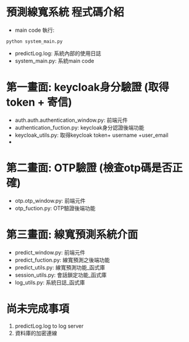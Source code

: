 # 預測線寬系統 程式碼介紹

* main code 執行: 
```
python system_main.py 
```
* predictLog.log: 系統內部的使用日誌
* system_main.py: 系統main code

# 第一畫面: keycloak身分驗證 (取得token + 寄信)
* auth.auth.authentication_window.py: 前端元件
* authentication_fuction.py: keycloak身分認證後端功能
* keycloak_utils.py: 取得keycloak token+ username +user_email
* 

# 第二畫面: OTP驗證 (檢查otp碼是否正確)
* otp.otp_window.py: 前端元件
* otp_fuction.py: OTP驗證後端功能

# 第三畫面: 線寬預測系統介面
* predict_window.py: 前端元件
* predict_fuction.py: 線寬預測之後端功能
* predict_utils.py: 線寬預測功能_函式庫
* session_utils.py: 會話鎖定功能_函式庫
* log_utils.py: 系統日誌_函式庫

# 尚未完成事項
1. predictLog.log to log server
2. 資料庫的加密連線
